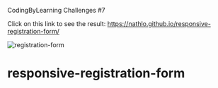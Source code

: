 CodingByLearning Challenges #7

Click on this link to see the result: https://nathlo.github.io/responsive-registration-form/

![registration-form](https://user-images.githubusercontent.com/39729374/149839148-7b98f050-dd20-4307-82bd-0ab7797266a6.png)

# responsive-registration-form





